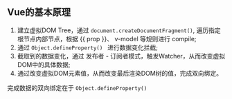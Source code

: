 ## Vue的基本原理

1. 建立虚拟DOM Tree，通过 `document.createDocumentFragment()`, 遍历指定根节点内部节点，根据 {{ prop }}、 v-model 等规则进行 compile;
2. 通过 `Object.defineProperty() ` 进行数据变化拦截;
3. 截取到的数据变化，通过 发布者 - 订阅者模式，触发Watcher，从而改变虚拟DOM中的具体数据;
4. 通过改变虚拟DOM元素值，从而改变最后渲染DOM树的值，完成双向绑定。

完成数据的双向绑定在于 `Object.defineProperty()`

